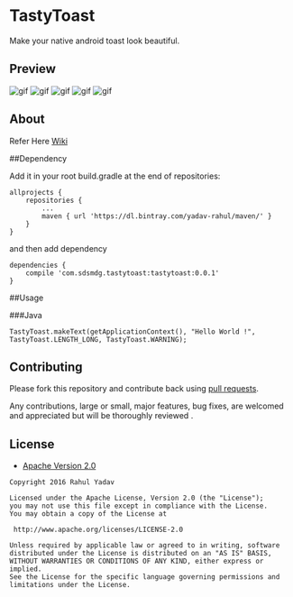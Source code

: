 # TastyToast
Make your native android toast look beautiful.

## Preview
![gif](https://github.com/yadav-rahul/TastyToast/blob/lib/static/success.gif)
![gif](https://github.com/yadav-rahul/TastyToast/blob/lib/static/warning.gif)
![gif](https://github.com/yadav-rahul/TastyToast/blob/lib/static/error.gif)
![gif](https://github.com/yadav-rahul/TastyToast/blob/lib/static/info.gif)
![gif](https://github.com/yadav-rahul/TastyToast/blob/lib/static/default.gif)

## About

Refer Here [Wiki](https://github.com/yadav-rahul/TastyToast/wiki)

##Dependency

Add it in your root build.gradle at the end of repositories:

```
allprojects {
	repositories {
		...
		maven { url 'https://dl.bintray.com/yadav-rahul/maven/' }
	}
}
```	
and then add dependency

```
dependencies {
	compile 'com.sdsmdg.tastytoast:tastytoast:0.0.1'
}
```

##Usage

###Java
```
TastyToast.makeText(getApplicationContext(), "Hello World !", TastyToast.LENGTH_LONG, TastyToast.WARNING);
```

## Contributing

Please fork this repository and contribute back using
[pull requests](https://github.com/yadav-rahul/TastyToast/pulls).

Any contributions, large or small, major features, bug fixes, are welcomed and appreciated
but will be thoroughly reviewed .

## License

* [Apache Version 2.0](http://www.apache.org/licenses/LICENSE-2.0.html)

```
Copyright 2016 Rahul Yadav

Licensed under the Apache License, Version 2.0 (the "License");
you may not use this file except in compliance with the License.
You may obtain a copy of the License at

 http://www.apache.org/licenses/LICENSE-2.0

Unless required by applicable law or agreed to in writing, software
distributed under the License is distributed on an "AS IS" BASIS,
WITHOUT WARRANTIES OR CONDITIONS OF ANY KIND, either express or implied.
See the License for the specific language governing permissions and
limitations under the License.
